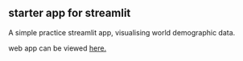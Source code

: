 ## starter app for streamlit 

A simple practice streamlit app, visualising world demographic data. 

web app can be viewed [here.](https://mattudakis-starter-streamlit-app-streamlit-app-p4m3gl.streamlit.app/)